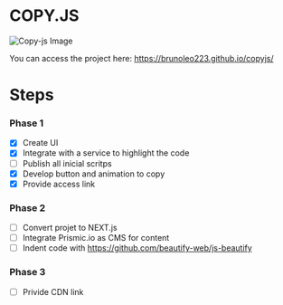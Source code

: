 # COPY.JS

![Copy-js Image](https://codeskills.com.br/copy-js/hero_copyjs.png)

You can access the project here: https://brunoleo223.github.io/copyjs/

# Steps

### Phase 1
- [x] Create UI
- [x] Integrate with a service to highlight the code
- [ ] Publish all inicial scritps 
- [X] Develop button and animation to copy
- [x] Provide access link

### Phase 2
- [ ] Convert projet to NEXT.js 
- [ ] Integrate Prismic.io as CMS for content
- [ ] Indent code with https://github.com/beautify-web/js-beautify

### Phase 3
- [ ] Privide CDN link
